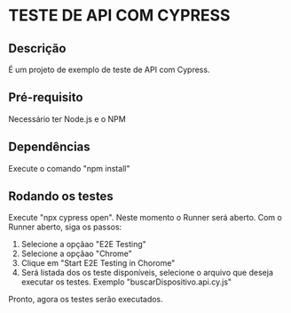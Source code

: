 # TESTE DE API COM CYPRESS

## Descrição

É um projeto de exemplo de teste de API com Cypress.

## Pré-requisito

Necessário ter Node.js e o NPM 

## Dependências

Execute o comando "npm install"

## Rodando os testes

Execute "npx cypress open". Neste momento o Runner será aberto.
Com o Runner aberto, siga os passos:
1. Selecione a opçãao "E2E Testing"
2. Selecione a opçãao "Chrome"
3. Clique em "Start E2E Testing in Chorome"
4. Será listada dos os teste disponíveis, selecione o arquivo que deseja executar os testes. Exemplo "buscarDispositivo.api.cy.js"

Pronto, agora os testes serão executados.





